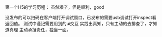 第一个H5的学习历程：
虽然艰辛，但是顺利，good

没发布的可以扫码在客户端打开调试窗口，已发布的需要usb调试打开inspect看返回值。
测试中谨记需要用到的ui交互
实践出真知，只有主动的去排查了，才知道真理
主动承担责任，独当一面。
